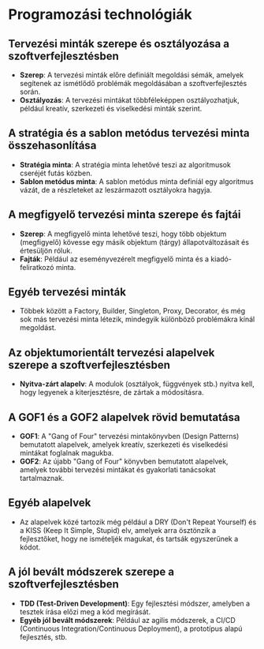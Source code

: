 # Programozási technológiák

## Tervezési minták szerepe és osztályozása a szoftverfejlesztésben

- **Szerep**: A tervezési minták előre definiált megoldási sémák, amelyek segítenek az ismétlődő problémák megoldásában a szoftverfejlesztés során.
- **Osztályozás**: A tervezési mintákat többféleképpen osztályozhatjuk, például kreatív, szerkezeti és viselkedési minták szerint.

## A stratégia és a sablon metódus tervezési minta összehasonlítása

- **Stratégia minta**: A stratégia minta lehetővé teszi az algoritmusok cseréjét futás közben.
- **Sablon metódus minta**: A sablon metódus minta definiál egy algoritmus vázát, de a részleteket az leszármazott osztályokra hagyja.

## A megfigyelő tervezési minta szerepe és fajtái

- **Szerep**: A megfigyelő minta lehetővé teszi, hogy több objektum (megfigyelő) kövesse egy másik objektum (tárgy) állapotváltozásait és értesüljön róluk.
- **Fajták**: Például az eseményvezérelt megfigyelő minta és a kiadó-feliratkozó minta.

## Egyéb tervezési minták

- Többek között a Factory, Builder, Singleton, Proxy, Decorator, és még sok más tervezési minta létezik, mindegyik különböző problémákra kínál megoldást.

## Az objektumorientált tervezési alapelvek szerepe a szoftverfejlesztésben

- **Nyitva-zárt alapelv**: A modulok (osztályok, függvények stb.) nyitva kell, hogy legyenek a kiterjesztésre, de zártak a módosításra.

## A GOF1 és a GOF2 alapelvek rövid bemutatása

- **GOF1**: A "Gang of Four" tervezési mintakönyvben (Design Patterns) bemutatott alapelvek, amelyek kreatív, szerkezeti és viselkedési mintákat foglalnak magukba.
- **GOF2**: Az újabb "Gang of Four" könyvben bemutatott alapelvek, amelyek további tervezési mintákat és gyakorlati tanácsokat tartalmaznak.

## Egyéb alapelvek

- Az alapelvek közé tartozik még például a DRY (Don't Repeat Yourself) és a KISS (Keep It Simple, Stupid) elv, amelyek arra ösztönzik a fejlesztőket, hogy ne ismételjék magukat, és tartsák egyszerűnek a kódot.

## A jól bevált módszerek szerepe a szoftverfejlesztésben

- **TDD (Test-Driven Development)**: Egy fejlesztési módszer, amelyben a tesztek írása előzi meg a kód megírását.
- **Egyéb jól bevált módszerek**: Például az agilis módszerek, a CI/CD (Continuous Integration/Continuous Deployment), a prototípus alapú fejlesztés, stb.